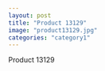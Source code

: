 ```yaml
---
layout: post
title: "Product 13129"
image: "product13129.jpg"
categories: "category1"
---
```

Product 13129
